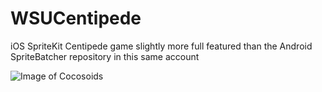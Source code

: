 # WSUCentipede
iOS SpriteKit Centipede game slightly more full featured than the Android SpriteBatcher repository in this same account

![Image of Cocosoids](http://cdn.rawgit.com/erikbuck/WSUCentipede/master/WSUCentipede2.png)
